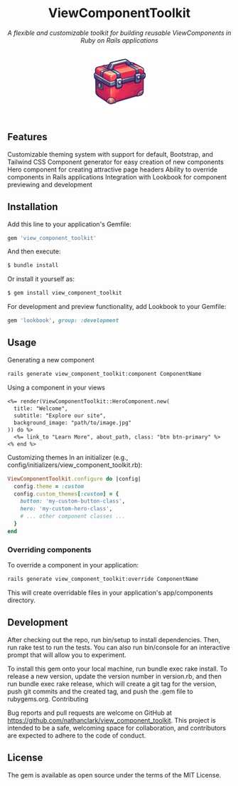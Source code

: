 <h1 align='center'>ViewComponentToolkit</h1>
<p align="center">
  <i>A flexible and customizable toolkit for building reusable ViewComponents in Ruby on Rails applications</i>
  <br/><br/>
  <img width="130" alt="ViewComponentToolkit" src="https://github.com/nathanclark/ViewComponentToolkit/blob/599254699da36bb8312428a562a766f3d77c9bb5/logo_150p.gif"/>
  <br/><br/>
</p>

## Features

Customizable theming system with support for default, Bootstrap, and Tailwind CSS
Component generator for easy creation of new components
Hero component for creating attractive page headers
Ability to override components in Rails applications
Integration with Lookbook for component previewing and development

## Installation
Add this line to your application's Gemfile:
```ruby
gem 'view_component_toolkit'
``` 
And then execute:
```bash
$ bundle install
```
Or install it yourself as:
```bash
$ gem install view_component_toolkit
```
For development and preview functionality, add Lookbook to your Gemfile:
```ruby
gem 'lookbook', group: :development
```

## Usage
Generating a new component
```bash
rails generate view_component_toolkit:component ComponentName
```
Using a component in your views
```erb
<%= render(ViewComponentToolkit::HeroComponent.new(
  title: "Welcome",
  subtitle: "Explore our site",
  background_image: "path/to/image.jpg"
)) do %>
  <%= link_to "Learn More", about_path, class: "btn btn-primary" %>
<% end %>
```

Customizing themes
In an initializer (e.g., config/initializers/view_component_toolkit.rb):
```ruby
ViewComponentToolkit.configure do |config|
  config.theme = :custom
  config.custom_themes[:custom] = {
    button: 'my-custom-button-class',
    hero: 'my-custom-hero-class',
    # ... other component classes ...
  }
end
```
### Overriding components
To override a component in your application:
```bash
rails generate view_component_toolkit:override ComponentName
```
This will create overridable files in your application's app/components directory.

## Development
After checking out the repo, run bin/setup to install dependencies. Then, run rake test to run the tests. You can also run bin/console for an interactive prompt that will allow you to experiment.

To install this gem onto your local machine, run bundle exec rake install. To release a new version, update the version number in version.rb, and then run bundle exec rake release, which will create a git tag for the version, push git commits and the created tag, and push the .gem file to rubygems.org.
Contributing

Bug reports and pull requests are welcome on GitHub at https://github.com/nathanclark/view_component_toolkit. This project is intended to be a safe, welcoming space for collaboration, and contributors are expected to adhere to the code of conduct.

## License
The gem is available as open source under the terms of the MIT License.

